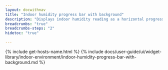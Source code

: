 ```yaml
---
layout: docwithnav
title: "Indoor humidity progress bar with background"
description: "Displays indoor humidity reading as a horizontal progress bar with background. Allows to configure value range, bar colors, and other settings."
breadcrumbs: "true"
breadcrumbs-steps: "2"
hidetoc: "true"

---
```

{% include get-hosts-name.html %}
{% include docs/user-guide/ui/widget-library/indoor-environment/indoor-humidity-progress-bar-with-background.md %}

